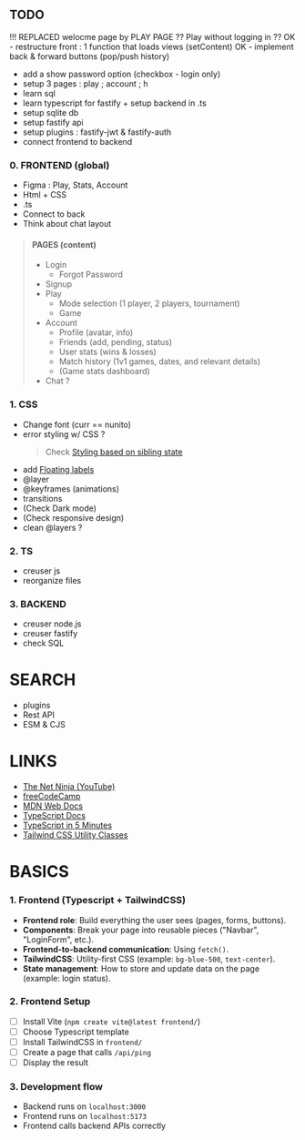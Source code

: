 ## TODO

!!! REPLACED welocme page by PLAY PAGE
?? Play without logging in ??
OK - restructure front : 1 function that loads views (setContent)
OK - implement back & forward buttons (pop/push history)

- add a show password option (checkbox - login only)
- setup 3 pages : play ; account ; h
- learn sql
- learn typescript for fastify + setup backend in .ts
- setup sqlite db
- setup fastify api
- setup plugins : fastify-jwt & fastify-auth
- connect frontend to backend

### 0. FRONTEND (global)

- Figma : Play, Stats, Account
- Html + CSS
- .ts
- Connect to back
- Think about chat layout

> #### PAGES (content)
>
> - Login
>   - Forgot Password
> - Signup
> - Play
>   - Mode selection (1 player, 2 players, tournament)
>   - Game
> - Account
>   - Profile (avatar, info)
>   - Friends (add, pending, status)
>   - User stats (wins & losses)
>   - Match history (1v1 games, dates, and relevant details)
>   - (Game stats dashboard)
> - Chat ?

### 1. CSS

- Change font (curr == nunito)
- error styling w/ CSS ?
  > Check [Styling based on sibling state](https://tailwindcss.com/docs/hover-focus-and-other-states?email=ccc%40aaa.com&password=Boscoxx)
- add [Floating labels](https://www.youtube.com/watch?v=nJzKi6oIvBA)
- @layer
- @keyframes (animations)
- transitions
- (Check Dark mode)
- (Check responsive design)
- clean @layers ?

### 2. TS

- creuser js
- reorganize files

### 3. BACKEND

- creuser node.js
- creuser fastify
- check SQL

# SEARCH

- plugins
- Rest API
- ESM & CJS

# LINKS

- [The Net Ninja (YouTube)](https://www.youtube.com/@NetNinja)
- [freeCodeCamp](https://www.freecodecamp.org/)
- [MDN Web Docs](https://developer.mozilla.org/en-US/docs/Web)
- [TypeScript Docs](https://www.typescriptlang.org/docs/)
- [TypeScript in 5 Minutes](https://www.typescriptlang.org/docs/handbook/typescript-in-5-minutes.html)
- [Tailwind CSS Utility Classes](https://tailwindcss.com/docs/styling-with-utility-classes)

# BASICS

### 1. Frontend (Typescript + TailwindCSS)

- **Frontend role**: Build everything the user sees (pages, forms, buttons).
- **Components**: Break your page into reusable pieces ("Navbar", "LoginForm", etc.).
- **Frontend-to-backend communication**: Using `fetch()`.
- **TailwindCSS**: Utility-first CSS (example: `bg-blue-500`, `text-center`).
- **State management**: How to store and update data on the page (example: login status).

### 2. Frontend Setup

- [ ] Install Vite (`npm create vite@latest frontend/`)
- [ ] Choose Typescript template
- [ ] Install TailwindCSS in `frontend/`
- [ ] Create a page that calls `/api/ping`
- [ ] Display the result

### 3. Development flow

- Backend runs on `localhost:3000`
- Frontend runs on `localhost:5173`
- Frontend calls backend APIs correctly
